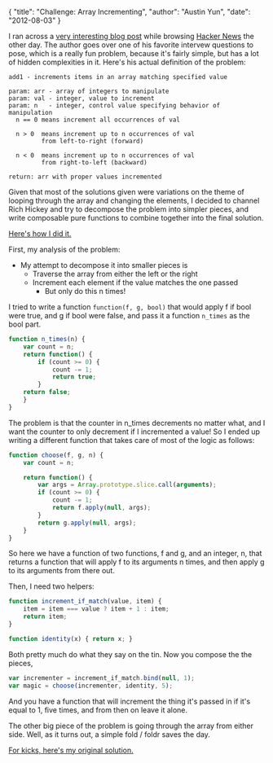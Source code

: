 {
    "title": "Challenge: Array Incrementing",
    "author": "Austin Yun",
    "date": "2012-08-03"
}

I ran across a [very interesting blog post][1] while browsing [Hacker News][2] the other day.
The author goes over one of his favorite intervew questions to pose, which is a really fun problem, because it's fairly simple, but has a lot of hidden complexities in it.
Here's his actual definition of the problem:
```
add1 - increments items in an array matching specified value

param: arr - array of integers to manipulate
param: val - integer, value to increment
param: n   - integer, control value specifying behavior of manipulation
  n == 0 means increment all occurrences of val

  n > 0  means increment up to n occurrences of val
         from left-to-right (forward)

  n < 0  means increment up to n occurrences of val
         from right-to-left (backward)

return: arr with proper values incremented
```
Given that most of the solutions given were variations on the theme of looping through the array and changing the elements, I decided to channel Rich Hickey and try to decompose the problem into simpler pieces, and write composable pure functions to combine together into the final solution.

[Here's how I did it.][3]

First, my analysis of the problem:

* My attempt to decompose it into smaller pieces is
    * Traverse the array from either the left or the right
    * Increment each element if the value matches the one passed
        * But only do this n times!

I tried to write a function `function(f, g, bool)` that would apply f if bool were true, and g if bool were false, and pass it a function `n_times` as the bool part.
```javascript
function n_times(n) {
    var count = n;
    return function() {
        if (count >= 0) {
            count -= 1;
            return true;
        }
    return false;
    }
}
```
The problem is that the counter in n_times decrements no matter what, and I want the counter to only decrement if I incremented a value!
So I ended up writing a different function that takes care of most of the logic as follows:
```javascript
function choose(f, g, n) {
    var count = n;

    return function() {
        var args = Array.prototype.slice.call(arguments);
        if (count >= 0) {
            count -= 1;
            return f.apply(null, args);
        }
        return g.apply(null, args);
    }
}
```
So here we have a function of two functions, f and g, and an integer, n, that returns a function that will apply f to its arguments n times, and then apply g to its arguments from there out.

Then, I need two helpers:
```javascript
function increment_if_match(value, item) {
    item = item === value ? item + 1 : item;
    return item;
}

function identity(x) { return x; }
```
Both pretty much do what they say on the tin.
Now you compose the the pieces,
```javascript
var incrementer = increment_if_match.bind(null, 1);
var magic = choose(incrementer, identity, 5);
```
And you have a function that will increment the thing it's passed in if it's equal to 1, five times, and from then on leave it alone.

The other big piece of the problem is going through the array from either side.
Well, as it turns out, a simple fold / foldr saves the day.

[For kicks, here's my original solution.][4]

[1]: blog.jazzychad.net/2012/08/01/array-iteration-problem.html
[2]: news.ycombinator.com
[3]: https://github.com/austinyun/challenges/blob/master/array-iteration-interview-problem/add1.js
[4]: https://gist.github.com/3243470
